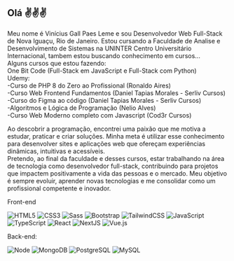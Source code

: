 ## Olá ✌✌✌

Meu nome é Vinícius Gall Paes Leme e sou Desenvolvedor Web Full-Stack de Nova Iguaçu, Rio de Janeiro. Estou cursando a Faculdade de Analise e Desenvolvimento de Sistemas na UNINTER Centro Universitário Internacional, tambem estou buscando conhecimento em cursos... <br>
Alguns cursos que estou fazendo: <br>
One Bit Code (Full-Stack em JavaScript e Full-Stack com Python) <br>
Udemy:<br>
-Curso de PHP 8 do Zero ao Profissional (Ronaldo Aires)<br>
-Curso Web Frontend Fundamentos (Daniel Tapias Morales - Serliv Cursos)<br>
-Curso do Figma ao código (Daniel Tapias Morales - Serliv Cursos)<br>
-Algoritmos e Lógica de Programação (Nelio Alves)<br>
-Curso Web Moderno completo com Javascript (Cod3r Cursos)<br>

Ao descobrir a programação, encontrei uma paixão que me motiva a estudar, praticar e criar soluções. Minha meta é utilizar esse conhecimento para desenvolver sites e aplicações web que ofereçam experiências dinâmicas, intuitivas e acessíveis.<br>
Pretendo, ao final da faculdade e desses cursos, estar trabalhando na área de tecnologia como desenvolvedor full-stack, contribuindo para projetos que impactem positivamente a vida das pessoas e o mercado. Meu objetivo é sempre evoluir, aprender novas tecnologias e me consolidar como um profissional competente e inovador.<br>

Front-end

![HTML5](https://img.shields.io/badge/-HTML5-232323?style=flat&labelColor=E34F26&logo=html5&logoColor=ffffff)
![CSS3](https://img.shields.io/badge/-CSS3-232323?style=flat&labelColor=1572B6&logo=css3&logoColor=ffffff)
![Sass](https://img.shields.io/badge/-Sass-232323?style=flat&labelColor=CC6699&logo=sass&logoColor=ffffff)
![Bootstrap](https://img.shields.io/badge/-Bootstrap-232323?style=flat&labelColor=7952B3&logo=bootstrap&logoColor=ffffff)
![TailwindCSS](https://img.shields.io/badge/-Tailwind-232323?style=flat&labelColor=06B6D4&logo=tailwindcss&logoColor=ffffff)
![JavaScript](https://img.shields.io/badge/-JavaScript-232323?style=flat&labelColor=000000&logo=javascript&logoColor=F7DF1E)
![TypeScript](https://img.shields.io/badge/-TypeScript-232323?style=flat&labelColor=000000&logo=typescript&logoColor=3178C6)
![React](https://img.shields.io/badge/-React-232323?style=flat&labelColor=61DAFB&logo=react&logoColor=000000)
![NextJS](https://img.shields.io/badge/-NextJS-232323?style=flat&labelColor=000000&logo=nextdotjs&logoColor=ffffff)
![Vue.js](https://img.shields.io/badge/-Vue.js-232323?style=flat&labelColor=000000&logo=vue.js&logoColor=4FC08D)

Back-end:

![Node](https://img.shields.io/badge/-Node-232323?style=flat&labelColor=000000&logo=nodedotjs&logoColor=339933)
![MongoDB](https://img.shields.io/badge/-MongoDB-232323?style=flat&labelColor=47A248&logo=mongodb&logoColor=ffffff)
![PostgreSQL](https://img.shields.io/badge/-PostgreSQL-232323?style=flat&labelColor=4169E1&logo=postgresql&logoColor=ffffff)
![MySQL](https://img.shields.io/badge/-MySQL-232323?style=flat&labelColor=4479A1&logo=mysql&logoColor=ffffff)

